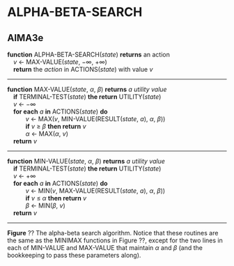 # ALPHA-BETA-SEARCH

## AIMA3e
__function__ ALPHA-BETA-SEARCH(_state_) __returns__ an action  
&emsp;_v_ &larr; MAX\-VALUE(_state_, &minus;&infin;, &plus;&infin;)  
&emsp;__return__ the _action_ in ACTIONS(_state_) with value _v_  

---
__function__ MAX\-VALUE(_state_, _&alpha;_, _&beta;_) __returns__ _a utility value_  
&emsp;__if__ TERMINAL\-TEST(_state_) __the return__ UTILITY(_state_)  
&emsp;_v_ &larr; &minus;&infin;  
&emsp;__for each__ _a_ __in__ ACTIONS(_state_) __do__  
&emsp;&emsp;&emsp;_v_ &larr; MAX(_v_, MIN\-VALUE(RESULT(_state_, _a_), _&alpha;_, _&beta;_))  
&emsp;&emsp;&emsp;__if__ _v_ &ge; _&beta;_ __then return__ _v_  
&emsp;&emsp;&emsp;_&alpha;_ &larr; MAX(_&alpha;_, _v_)  
&emsp;__return__ _v_  

---
__function__ MIN\-VALUE(_state_, _&alpha;_, _&beta;_) __returns__ _a utility value_  
&emsp;__if__ TERMINAL\-TEST(_state_) __the return__ UTILITY(_state_)  
&emsp;_v_ &larr; &plus;&infin;  
&emsp;__for each__ _a_ __in__ ACTIONS(_state_) __do__  
&emsp;&emsp;&emsp;_v_ &larr; MIN(_v_, MAX\-VALUE(RESULT(_state_, _a_), _&alpha;_, _&beta;_))  
&emsp;&emsp;&emsp;__if__ _v_ &le; _&alpha;_ __then return__ _v_  
&emsp;&emsp;&emsp;_&beta;_ &larr; MIN(_&beta;_, _v_)  
&emsp;__return__ _v_  


---
__Figure__ ?? The alpha\-beta search algorithm. Notice that these routines are the same as the MINIMAX functions in Figure ??, except for the two lines in each of MIN\-VALUE and MAX\-VALUE that maintain _&alpha;_ and _&beta;_ (and the bookkeeping to pass these parameters along).

